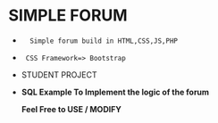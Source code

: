 <h1>SIMPLE FORUM</h1>

<ul>

  <li>

      Simple forum build in HTML,CSS,JS,PHP

  </li>

  <li>
  
     CSS Framework=> Bootstrap
  
  </li>

  <li>

STUDENT PROJECT

  </li>

<li>

<strong>
SQL Example To Implement the logic of the forum
</strong>
</li>
<strong>
<p> Feel Free to USE / MODIFY </p></strong>

</ul>
